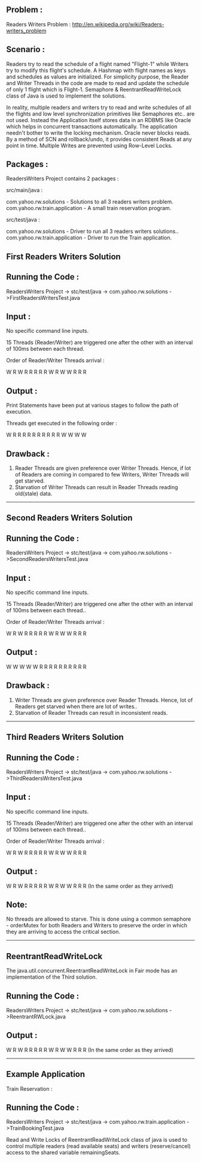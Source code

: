 Problem  :
-----------

Readers Writers Problem : http://en.wikipedia.org/wiki/Readers-writers_problem

Scenario : 
---------- 

Readers try to read the schedule of a flight named "Flight-1" while Writers try to modify this flight's schedule. 
A Hashmap with flight names as keys and schedules as values are initialized. 
For simplicity purpose, the Reader and Writer Threads in the code are made to read and update the schedule of 
only 1 flight which is Flight-1. Semaphore & ReentrantReadWriteLock class of Java is used to implement the solutions. 

In reality, multiple readers and writers try to read and write schedules of all the flights and low level synchronization primitives 
like Semaphores etc.. are not used. Instead the Application itself stores data in an RDBMS like Oracle 
which helps in concurrent transactions automatically. The application needn't bother to write the locking mechanism. 
Oracle never blocks reads. By a method of SCN and rollback/undo, it provides consistent Reads at any point in time. 
Multiple Writes are prevented using Row-Level Locks.

Packages :
-----------

ReadersWriters Project contains 2 packages : 

src/main/java : 

com.yahoo.rw.solutions - Solutions to all 3 readers writers problem.
com.yahoo.rw.train.application - A small train reservation program. 

src/test/java :

com.yahoo.rw.solutions - Driver to run all 3 readers writers solutions..
com.yahoo.rw.train.application - Driver to run the Train application.


First Readers Writers Solution
-------------------------------

Running the Code :
------------------

ReadersWriters Project 
  -> stc/test/java 
		-> com.yahoo.rw.solutions
			->FirstReadersWritersTest.java


Input :
--------

No specific command line inputs.

15 Threads (Reader/Writer) are triggered one after the other with an interval of 
100ms between each thread. 

Order of Reader/Writer Threads arrival : 

W R W R R R R R W R W W R R R


Output :
--------

Print Statements have been put at various stages to follow the path of execution.

Threads get executed in the following order : 

W R R R R R R R R R R W W W W 


Drawback : 
-----------

1. Reader Threads are given preference over Writer Threads. Hence, if lot of 
Readers are coming in compared to few Writers, Writer Threads will get starved.
2. Starvation of Writer Threads can result in Reader Threads reading 
old(stale) data.

****************************************************************************

Second Readers Writers Solution
---------------------------------

Running the Code :
------------------

ReadersWriters Project 
	-> stc/test/java 
		-> com.yahoo.rw.solutions
			->SecondReadersWritersTest.java

Input :
--------

No specific command line inputs.

15 Threads (Reader/Writer) are triggered one after the other with an interval of 
100ms between each thread..

Order of Reader/Writer Threads arrival : 

W R W R R R R R W R W W R R R


Output :
--------

W W W W W R R R R R R R R R R


Drawback : 
-----------

1. Writer Threads are given preference over Reader Threads. Hence, lot of 
Readers get starved when there are lot of writes..
2. Starvation of Reader Threads can result in inconsistent reads.

****************************************************************************

Third Readers Writers Solution
-------------------------------

Running the Code :
------------------

ReadersWriters Project 
	-> stc/test/java 
		-> com.yahoo.rw.solutions
			->ThirdReadersWritersTest.java

Input :
--------

No specific command line inputs.

15 Threads (Reader/Writer) are triggered one after the other with an interval of 
100ms between each thread..

Order of Reader/Writer Threads arrival : 

W R W R R R R R W R W W R R R


Output :
--------

W R W R R R R R W R W W R R R  (In the same order as they arrived)


Note: 
------

No threads are allowed to starve. This is done using a common semaphore -
orderMutex for both Readers and Writers to preserve the order in which they are
arriving to access the critical section.

****************************************************************************

ReentrantReadWriteLock
-----------------------

The java.util.concurrent.ReentrantReadWriteLock in Fair mode has an implementation
of the Third solution. 

Running the Code :
------------------

ReadersWriters Project 
	-> stc/test/java 
		-> com.yahoo.rw.solutions
			->ReentrantRWLock.java

Output :
--------

W R W R R R R R W R W W R R R  (In the same order as they arrived)

****************************************************************************

Example Application
--------------------

Train Reservation : 

Running the Code :
------------------

ReadersWriters Project 
	-> stc/test/java 
		-> com.yahoo.rw.train.application
			->TrainBookingTest.java
			
Read and Write Locks of ReentrantReadWriteLock class of java is used to control multiple readers (read 
available seats) and writers (reserve/cancel) access to the shared variable remainingSeats.
